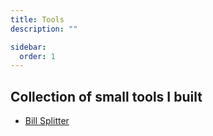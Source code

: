 ```yaml
---
title: Tools
description: ""

sidebar:
  order: 1
---
```



## Collection of small tools I built

*  [Bill Splitter](/split)